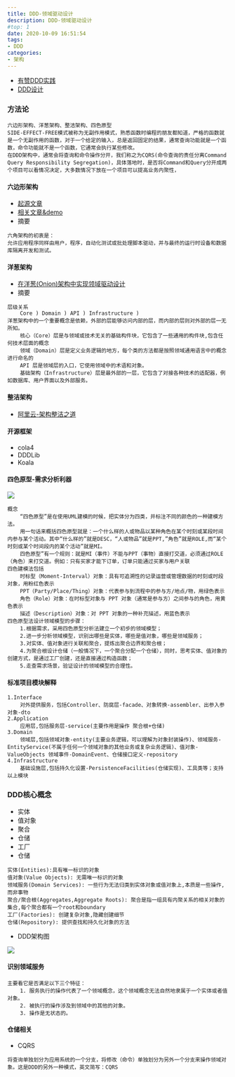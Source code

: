 ```yaml
---
title: DDD-领域驱动设计
description: DDD-领域驱动设计
#top: 1
date: 2020-10-09 16:51:54
tags:
- DDD
categories:
- 架构
---
```


- [有赞DDD实践](https://mp.weixin.qq.com/s/9eGZZ2wsZoaCVRy0oKt0iw)
- [DDD设计](https://www.processon.com/view/5e55d17ee4b069f82a120d06#map)

### 方法论
```textmate
六边形架构、洋葱架构、整洁架构、四色原型
SIDE-EFFECT-FREE模式被称为无副作用模式，熟悉函数时编程的朋友都知道，严格的函数就是一个无副作用的函数，对于一个给定的输入，总是返回固定的结果，通常查询功能就是一个函数，命令功能就不是一个函数，它通常会执行某些修改。
在DDD架构中，通常会将查询和命令操作分开，我们称之为CQRS(命令查询的责任分离Command Query Responsibility Segregation)，具体落地时，是否将Command和Query分开成两个项目可以看情况决定，大多数情况下放在一个项目可以提高业务内聚性，
```

#### 六边形架构
- [起源文章](http://alistair.cockburn.us/Hexagonal+architecture)
- [相关文章&demo](https://www.jianshu.com/p/c6bb08d9c613)
- 摘要
```textmate
六角架构的初衷是：
允许应用程序同样由用户，程序，自动化测试或批处理脚本驱动，并与最终的运行时设备和数据库隔离开发和测试。
```

#### 洋葱架构
- [在洋葱(Onion)架构中实现领域驱动设计](https://www.infoq.cn/article/2014/11/ddd-onion-architecture)
- 摘要
```textmate
层级关系
    Core ) Domain ) API ) Infrastructure )
洋葱架构中的一个重要概念是依赖，外部的层能够访问内部的层，而内部的层则对外部的层一无所知。
    核心（Core）层是与领域或技术无关的基础构件块，它包含了一些通用的构件块,包含任何技术层面的概念
    领域（Domain）层是定义业务逻辑的地方，每个类的方法都是按照领域通用语言中的概念进行命名的
    API 层是领域层的入口，它使用领域中的术语和对象。
    基础架构（Infrastructure）层是最外部的一层，它包含了对接各种技术的适配器，例如数据库、用户界面以及外部服务。
```

#### 整洁架构
- [阿里云-架构整洁之道](https://www.jianshu.com/p/b296ceea673b)

#### 开源框架
- cola4 
- DDDLib  
- Koala

#### 四色原型-需求分析利器
<img src="https://im-fan.gitee.io/img/ddd/four-color.png"/>

```textmate
概念
    “四色原型”是在使用UML建模的时候，把实体分为四类，并标注不同的颜色的一种建模方法。
    用一句话来概括四色原型就是：一个什么样的人或物品以某种角色在某个时刻或某段时间内参与某个活动。其中“什么样的”就是DESC，“人或物品”就是PPT,”角色”就是ROLE,而“某个时刻或某个时间段内的某个活动”就是MI。
    四色原型”有一个规则：就是MI（事件）不能与PPT（事物）直接打交道，必须通过ROLE（角色）来打交道。例如：只有买家才能下订单，订单只能通过买家与用户关联
四色建模法包括
    时标型（Moment-Interval）对象：具有可追溯性的记录运营或管理数据的时刻或时段对象，用粉红色表示
    PPT（Party/Place/Thing）对象：代表参与到流程中的参与方/地点/物，用绿色表示
    角色（Role）对象：在时标型对象与 PPT 对象（通常是参与方）之间参与的角色，用黄色表示
    描述（Description）对象：对 PPT 对象的一种补充描述，用蓝色表示
四色原型法设计领域模型的步骤：
    1.根据需求，采用四色原型分析法建立一个初步的领域模型；
    2.进一步分析领域模型，识别出哪些是实体，哪些是值对象，哪些是领域服务；
    3.对实体、值对象进行关联和聚合，提炼出聚合边界和聚合根；
    4.为聚合根设计仓储（一般情况下，一个聚合分配一个仓储），同时，思考实体、值对象的创建方式，是通过工厂创建，还是直接通过构造函数；
    5.走查需求场景，验证设计的领域模型的合理性。
```
#### 标准项目模块解释
```textmate
1.Interface 
    对外提供服务，包括Controller、防腐层-facade、对象转换-assembler、出参入参对象-dto
2.Application 
    应用层,包括服务层-service(主要作用是操作 聚合根+仓储)
3.Domain
    领域层,包括领域对象-entity(主要业务逻辑，可以理解为对象封装操作)、领域服务-EntityService(不属于任何一个领域对象的其他业务或复杂业务逻辑)、值对象-ValueObjects 领域事件-DomainEvent、仓储接口定义-repository
4.Infrastructure
    基础设施层,包括持久化设置-PersistenceFacilities(仓储实现)、工具类等；支持以上模块
```

### DDD核心概念
- 实体
- 值对象
- 聚合
- 仓储
- 工厂
- 仓储
```textmate
实体(Entities):具有唯一标识的对象
值对象(Value Objects): 无需唯一标识的对象
领域服务(Domain Services): 一些行为无法归类到实体对象或值对象上,本质是一些操作,而非事物
聚合/聚合根(Aggregates,Aggregate Roots): 聚合是指一组具有内聚关系的相关对象的集合,每个聚合都有一个root和boundary
工厂(Factories): 创建复杂对象,隐藏创建细节
仓储(Repository): 提供查找和持久化对象的方法
```

- DDD架构图
<img src="https://im-fan.gitee.io/img/ddd/ddd-framework.png"/>

#### 识别领域服务
```textmate
主要看它是否满足以下三个特征：
    1. 服务执行的操作代表了一个领域概念，这个领域概念无法自然地隶属于一个实体或者值对象。
    2. 被执行的操作涉及到领域中的其他的对象。
    3. 操作是无状态的。
```

#### 仓储相关
- CQRS
```textmate
将查询单独划分为应用系统的一个分支，将修改（命令）单独划分为另外一个分支来操作领域对象。这是DDD的另外一种模式，英文简写：CQRS
```
